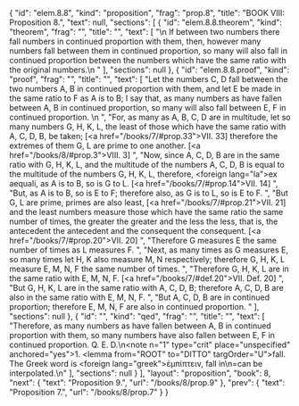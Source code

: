{
  "id": "elem.8.8",
  "kind": "proposition",
  "frag": "prop.8",
  "title": "BOOK VIII: Proposition 8.",
  "text": null,
  "sections": [
    {
      "id": "elem.8.8.theorem",
      "kind": "theorem",
      "frag": "",
      "title": "",
      "text": [
        "\n       If between two numbers there fall numbers in continued proportion with them, then, however many numbers fall between them in continued proportion, so many will also fall in continued proportion between the numbers which have the same ratio with the original numbers.\n      "
      ],
      "sections": null
    },
    {
      "id": "elem.8.8.proof",
      "kind": "proof",
      "frag": "",
      "title": "",
      "text": [
        "Let the numbers C, D fall between the two numbers A, B in continued proportion with them, and let E be made in the same ratio to F as A is to B; I say that, as many numbers as have fallen between A, B in continued proportion, so many will also fall between E, F in continued proportion. \n      ",
        "For, as many as A, B, C, D are in multitude, let so many numbers G, H, K, L, the least of those which have the same ratio with A, C, D, B, be taken; [<a href=\"/books/7/#prop.33\">VII. 33</a>] therefore the extremes of them G, L are prime to one another. [<a href=\"/books/8/#prop.3\">VIII. 3</a>] ",
        "Now, since A, C, D, B are in the same ratio with G, H, K, L, and the multitude of the numbers A, C, D, B is equal to the multitude of the numbers G, H, K, L, therefore, <foreign lang=\"la\">ex aequali</foreign>, as A is to B, so is G to L. [<a href=\"/books/7/#prop.14\">VII. 14</a>] ",
        "But, as A is to B, so is E to F; therefore also, as G is to L, so is E to F. ",
        "But G, L are prime, primes are also least, [<a href=\"/books/7/#prop.21\">VII. 21</a>] and the least numbers measure those which have the same ratio the same number of times, the greater the greater and the less the less, that is, the antecedent the antecedent and the consequent the consequent. [<a href=\"/books/7/#prop.20\">VII. 20</a>] ",
        "Therefore G measures E the same number of times as L measures F. ",
        "Next, as many times as G measures E, so many times let H, K also measure M, N respectively; therefore G, H, K, L measure E, M, N, F the same number of times. ",
        "Therefore G, H, K, L are in the same ratio with E, M, N, F. [<a href=\"/books/7/#def.20\">VII. Def. 20</a>] ",
        "But G, H, K, L are in the same ratio with A, C, D, B; therefore A, C, D, B are also in the same ratio with E, M, N, F. ",
        "But A, C, D, B are in continued proportion; therefore E, M, N, F are also in continued proportion. "
      ],
      "sections": null
    },
    {
      "id": "",
      "kind": "qed",
      "frag": "",
      "title": "",
      "text": [
        "Therefore, as many numbers as have fallen between A, B in continued proportion with them, so many numbers have also fallen between E, F in continued proportion. Q. E. D.\n<note n=\"1\" type=\"crit\" place=\"unspecified\" anchored=\"yes\">1. <lemma from=\"ROOT\" to=\"DITTO\" targOrder=\"U\">fall.</lemma> The Greek word is <foreign lang=\"greek\">ἐμπίπτειν</foreign>, <quote>fall in</quote>\n=<quote>can be interpolated.</quote>\n</note>"
      ],
      "sections": null
    }
  ],
  "layout": "proposition",
  "book": 8,
  "next": {
    "text": "Proposition 9.",
    "url": "/books/8/prop.9"
  },
  "prev": {
    "text": "Proposition 7.",
    "url": "/books/8/prop.7"
  }
}
